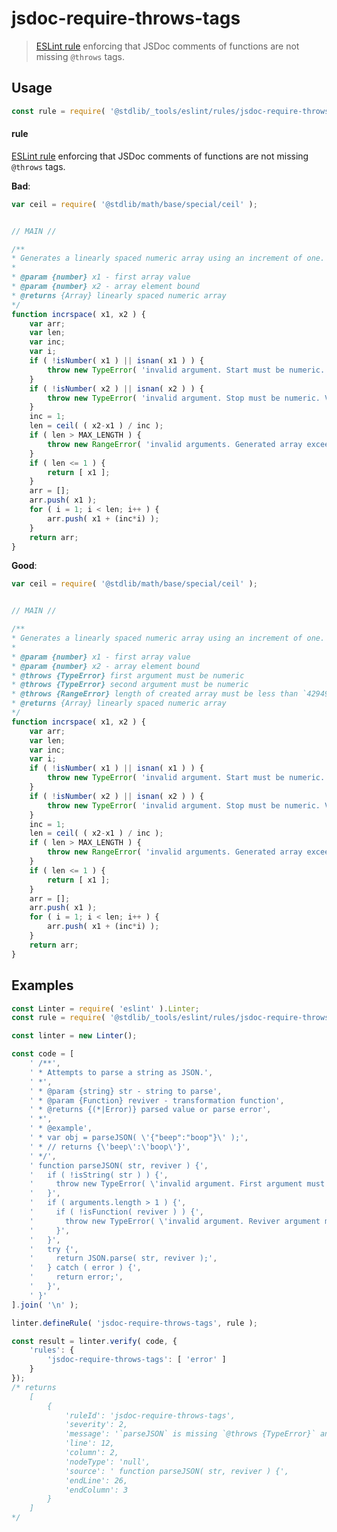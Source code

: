 <!--

@license Apache-2.0

Copyright (c) 2018 The Stdlib Authors.

Licensed under the Apache License, Version 2.0 (the "License");
you may not use this file except in compliance with the License.
You may obtain a copy of the License at

   http://www.apache.org/licenses/LICENSE-2.0

Unless required by applicable law or agreed to in writing, software
distributed under the License is distributed on an "AS IS" BASIS,
WITHOUT WARRANTIES OR CONDITIONS OF ANY KIND, either express or implied.
See the License for the specific language governing permissions and
limitations under the License.

-->

# jsdoc-require-throws-tags

> [ESLint rule][eslint-rules] enforcing that JSDoc comments of functions are not missing `@throws` tags.

<section class="intro">

</section>

<!-- /.intro -->

<section class="usage">

## Usage

```javascript
const rule = require( '@stdlib/_tools/eslint/rules/jsdoc-require-throws-tags' );
```

#### rule

[ESLint rule][eslint-rules] enforcing that JSDoc comments of functions are not missing `@throws` tags.

**Bad**:

<!-- eslint-disable stdlib/jsdoc-require-throws-tags -->

```javascript
var ceil = require( '@stdlib/math/base/special/ceil' );


// MAIN //

/**
* Generates a linearly spaced numeric array using an increment of one.
*
* @param {number} x1 - first array value
* @param {number} x2 - array element bound
* @returns {Array} linearly spaced numeric array
*/
function incrspace( x1, x2 ) {
    var arr;
    var len;
    var inc;
    var i;
    if ( !isNumber( x1 ) || isnan( x1 ) ) {
        throw new TypeError( 'invalid argument. Start must be numeric. Value: `' + x1 + '`.' );
    }
    if ( !isNumber( x2 ) || isnan( x2 ) ) {
        throw new TypeError( 'invalid argument. Stop must be numeric. Value: `' + x2 + '`.' );
    }
    inc = 1;
    len = ceil( ( x2-x1 ) / inc );
    if ( len > MAX_LENGTH ) {
        throw new RangeError( 'invalid arguments. Generated array exceeds maximum array length.' );
    }
    if ( len <= 1 ) {
        return [ x1 ];
    }
    arr = [];
    arr.push( x1 );
    for ( i = 1; i < len; i++ ) {
        arr.push( x1 + (inc*i) );
    }
    return arr;
}
```

**Good**:

```javascript
var ceil = require( '@stdlib/math/base/special/ceil' );


// MAIN //

/**
* Generates a linearly spaced numeric array using an increment of one.
*
* @param {number} x1 - first array value
* @param {number} x2 - array element bound
* @throws {TypeError} first argument must be numeric
* @throws {TypeError} second argument must be numeric
* @throws {RangeError} length of created array must be less than `4294967295` (`2**32 - 1`)
* @returns {Array} linearly spaced numeric array
*/
function incrspace( x1, x2 ) {
    var arr;
    var len;
    var inc;
    var i;
    if ( !isNumber( x1 ) || isnan( x1 ) ) {
        throw new TypeError( 'invalid argument. Start must be numeric. Value: `' + x1 + '`.' );
    }
    if ( !isNumber( x2 ) || isnan( x2 ) ) {
        throw new TypeError( 'invalid argument. Stop must be numeric. Value: `' + x2 + '`.' );
    }
    inc = 1;
    len = ceil( ( x2-x1 ) / inc );
    if ( len > MAX_LENGTH ) {
        throw new RangeError( 'invalid arguments. Generated array exceeds maximum array length.' );
    }
    if ( len <= 1 ) {
        return [ x1 ];
    }
    arr = [];
    arr.push( x1 );
    for ( i = 1; i < len; i++ ) {
        arr.push( x1 + (inc*i) );
    }
    return arr;
}
```

</section>

<!-- /.usage -->

<section class="examples">

## Examples

<!-- eslint no-undef: "error" -->

```javascript
const Linter = require( 'eslint' ).Linter;
const rule = require( '@stdlib/_tools/eslint/rules/jsdoc-require-throws-tags' );

const linter = new Linter();

const code = [
    ' /**',
    ' * Attempts to parse a string as JSON.',
    ' *',
    ' * @param {string} str - string to parse',
    ' * @param {Function} reviver - transformation function',
    ' * @returns {(*|Error)} parsed value or parse error',
    ' *',
    ' * @example',
    ' * var obj = parseJSON( \'{"beep":"boop"}\' );',
    ' * // returns {\'beep\':\'boop\'}',
    ' */',
    ' function parseJSON( str, reviver ) {',
    '   if ( !isString( str ) ) {',
    '     throw new TypeError( \'invalid argument. First argument must be a string. Value: `\' + str + \'`.\' );',
    '   }',
    '   if ( arguments.length > 1 ) {',
    '     if ( !isFunction( reviver ) ) {',
    '       throw new TypeError( \'invalid argument. Reviver argument must be a function. Value: `\' + reviver + \'`.\' );',
    '     }',
    '   }',
    '   try {',
    '     return JSON.parse( str, reviver );',
    '   } catch ( error ) {',
    '     return error;',
    '   }',
    ' }'
].join( '\n' );

linter.defineRule( 'jsdoc-require-throws-tags', rule );

const result = linter.verify( code, {
    'rules': {
        'jsdoc-require-throws-tags': [ 'error' ]
    }
});
/* returns
    [
        {
            'ruleId': 'jsdoc-require-throws-tags',
            'severity': 2,
            'message': '`parseJSON` is missing `@throws {TypeError}` annotation(s)',
            'line': 12,
            'column': 2,
            'nodeType': 'null',
            'source': ' function parseJSON( str, reviver ) {',
            'endLine': 26,
            'endColumn': 3
        }
    ]
*/
```

</section>

<!-- /.examples -->

<!-- Section for related `stdlib` packages. Do not manually edit this section, as it is automatically populated. -->

<section class="related">

</section>

<!-- /.related -->

<!-- Section for all links. Make sure to keep an empty line after the `section` element and another before the `/section` close. -->

<section class="links">

[eslint-rules]: https://eslint.org/docs/developer-guide/working-with-rules

</section>

<!-- /.links -->
